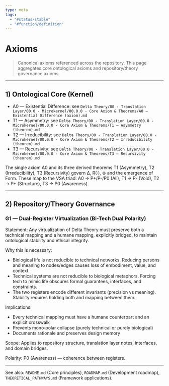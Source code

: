 ```yaml
---
type: meta
tags:
  - "#status/stable"
  - "#function/definition"
---
```


# Axioms

> Canonical axioms referenced across the repository. This page aggregates core ontological axioms and repository/theory governance axioms.

---

## 1) Ontological Core (Kernel)

- A0 — Existential Difference: see `Delta Theory/00 - Translation Layer/00.0 - Microkernel/00.0.0 - Core Axiom & Theorems/A0 — Existential Difference (axiom).md`
- T1 — Asymmetry: see `Delta Theory/00 - Translation Layer/00.0 - Microkernel/00.0.0 - Core Axiom & Theorems/T1 — Asymmetry (theorem).md`
- T2 — Irreducibility: see `Delta Theory/00 - Translation Layer/00.0 - Microkernel/00.0.0 - Core Axiom & Theorems/T2 — Irreducibility (theorem).md`
- T3 — Recursivity: see `Delta Theory/00 - Translation Layer/00.0 - Microkernel/00.0.0 - Core Axiom & Theorems/T3 — Recursivity (theorem).md`

The single axiom A0 and its three derived theorems T1 (Asymmetry), T2 (Irreducibility), T3 (Recursivity) govern ∆, R(·), ⊚ and the emergence of Form. These map to the VSA triad: A0 → P+/P-/P0 (All), T1 → P- (Void), T2 → P+ (Structure), T3 → P0 (Awareness).

---

## 2) Repository/Theory Governance

### G1 — Dual-Register Virtualization (Bi-Tech Dual Polarity)

Statement: Any virtualization of Delta Theory must preserve both a technical mapping and a humane mapping, explicitly bridged, to maintain ontological stability and ethical integrity.

 Why this is necessary:
- Biological life is not reducible to technical networks. Reducing persons and meaning to nodes/edges causes loss of embodiment, value, and context.
- Technical systems are not reducible to biological metaphors. Forcing tech to mimic life obscures formal guarantees, interfaces, and constraints.
- The two registers encode different invariants (precision vs meaning). Stability requires holding both and mapping between them.

 Implications:
- Every technical mapping must have a humane counterpart and an explicit crosswalk
- Prevents mono‑polar collapse (purely technical or purely biological)
- Documents rationale and preserves design memory

Scope: Applies to repository structure, translation layer notes, interfaces, and domain bridges.

Polarity: P0 (Awareness) — coherence between registers.

---

See also: `README.md` (Core principles), `ROADMAP.md` (Development roadmap), `THEORETICAL_PATHWAYS.md` (Framework applications).


